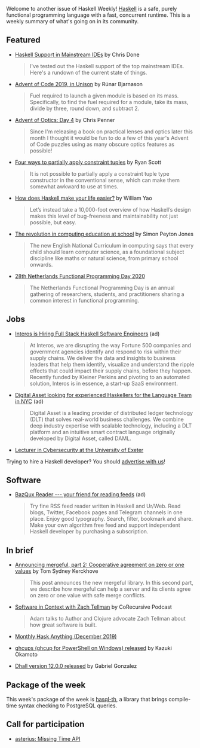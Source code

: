 Welcome to another issue of Haskell Weekly!
[Haskell](https://www.haskell.org) is a safe, purely functional programming language with a fast, concurrent runtime.
This is a weekly summary of what's going on in its community.

## Featured

- [Haskell Support in Mainstream IDEs](https://tech.fpcomplete.com/blog/mainstream-ides-haskell) by Chris Done
  > I've tested out the Haskell support of the top mainstream IDEs. Here's a rundown of the current state of things.

- [Advent of Code 2019, in Unison](https://gist.github.com/runarorama/21e6876bd62812b9d61a312c75ec87a3/3918192fbb3417cc027560e72eab17a0e26a3f0d) by Rúnar Bjarnason
  > Fuel required to launch a given module is based on its mass. Specifically, to find the fuel required for a module, take its mass, divide by three, round down, and subtract 2.

- [Advent of Optics: Day 4](https://chrispenner.ca/posts/advent-of-optics-04) by Chris Penner
  > Since I'm releasing a book on practical lenses and optics later this month I thought it would be fun to do a few of this year's Advent of Code puzzles using as many obscure optics features as possible!

- [Four ways to partially apply constraint tuples](https://ryanglscott.github.io/2019/11/30/four-ways-to-partially-apply-constraint-tuples/) by Ryan Scott
  > It is not possible to partially apply a constraint tuple type constructor in the conventional sense, which can make them somewhat awkward to use at times.

- [How does Haskell make your life easier?](https://williamyaoh.com/posts/2019-11-30-how-does-haskell-make-life-easier.html) by William Yao
  > Let’s instead take a 10,000-foot overview of how Haskell’s design makes this level of bug-freeness and maintainability not just possible, but easy.

- [The revolution in computing education at school](https://codesync.global/media/revolution-in-computing-education-at-school-opportunity-and-challenge-cmldn19/) by Simon Peyton Jones
  > The new English National Curriculum in computing says that every child should learn computer science, as a foundational subject discipline like maths or natural science, from primary school onwards.

- [28th Netherlands Functional Programming Day 2020](https://sites.google.com/view/nl-fp-day-2020/home)
  > The Netherlands Functional Programming Day is an annual gathering of researchers, students, and practitioners sharing a common interest in functional programming.

## Jobs

- [Interos is Hiring Full Stack Haskell Software Engineers](https://www.interos.ai/careers/#haskell-software-engineer-ii) (ad)
  > At Interos, we are disrupting the way Fortune 500 companies and government agencies identify and respond to risk within their supply chains. We deliver the data and insights to business leaders that help them identify, visualize and understand the ripple effects that could impact their supply chains, before they happen. Recently funded by Kleiner Perkins and pivoting to an automated solution, Interos is in essence, a start-up SaaS environment.

- [Digital Asset looking for experienced Haskellers for the Language Team in NYC](https://digitalasset.com/careerone/?job_id=978901&job_title=language-engineer) (ad)
  > Digital Asset is a leading provider of distributed ledger technology (DLT) that solves real-world business challenges. We combine deep industry expertise with scalable technology, including a DLT platform and an intuitive smart contract language originally developed by Digital Asset, called DAML.

- [Lecturer in Cybersecurity at the University of Exeter](https://jobs.exeter.ac.uk/hrpr_webrecruitment/wrd/run/ETREC107GF.open?VACANCY_ID=566815Qrwu&WVID=3817591jNg)

Trying to hire a Haskell developer?
You should [advertise with us](https://haskellweekly.news/advertising.html)!

## Software

- [BazQux Reader --- your friend for reading feeds](https://bazqux.com/r/hwn_dec19) (ad)
  > Try fine RSS feed reader written in Haskell and Ur/Web. Read blogs, Twitter, Facebook pages and Telegram channels in one place. Enjoy good typography. Search, filter, bookmark and share. Make your own algorithm free feed and support independent Haskell developer by purchasing a subscription.

## In brief

- [Announcing mergeful, part 2: Cooperative agreement on zero or one values](https://cs-syd.eu/posts/2019-11-28-mergeful-item) by Tom Sydney Kerckhove
  > This post announces the new mergeful library. In this second part, we describe how mergeful can help a server and its clients agree on zero or one value with safe merge conflicts.

- [Software in Context with Zach Tellman](https://corecursive.com/042-zach-tellman-software-in-context/) by CoRecursive Podcast
  > Adam talks to Author and Clojure advocate Zach Tellman about how great software is built.

- [Monthly Hask Anything (December 2019)](https://np.reddit.com/r/haskell/comments/e3zlc2/monthly_hask_anything_december_2019/)

- [ghcups (ghcup for PowerShell on Windows) released](https://github.com/kakkun61/ghcups/tree/17435e4c8ed5b6196c0798018c08764a53f9d6d9) by Kazuki Okamoto

- [Dhall version 12.0.0 released](https://github.com/dhall-lang/dhall-lang/releases/tag/v12.0.0) by Gabriel Gonzalez

## Package of the week

This week's package of the week is [hasql-th](https://hackage.haskell.org/package/hasql-th-0.3.0.1), a library that brings compile-time syntax checking to PostgreSQL queries.

## Call for participation

-   [asterius: Missing Time API](https://github.com/tweag/asterius/issues/356)
